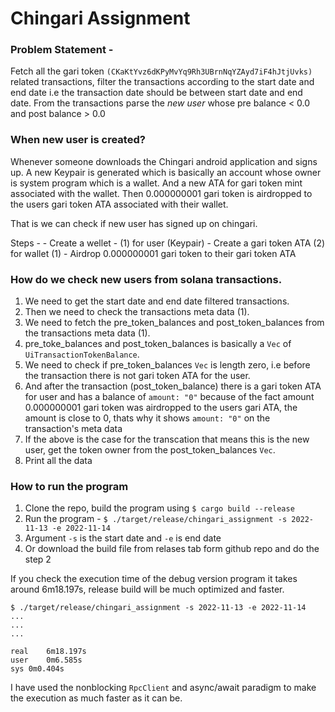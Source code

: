 # Chingari Assignment

### Problem Statement - 

Fetch all the gari token `(CKaKtYvz6dKPyMvYq9Rh3UBrnNqYZAyd7iF4hJtjUvks)` related transactions, filter the transactions according to the start date and end date i.e the transaction date should be between start date and end date. From the transactions parse the *new user* whose pre balance < 0.0 and post balance > 0.0

### When new user is created?

Whenever someone downloads the Chingari android application and signs up. A new Keypair is generated which is basically an account whose owner is system program which is a wallet. And a new ATA for gari token mint associated with the wallet. Then 0.000000001 gari token is airdropped to the users gari token ATA associated with their wallet.

That is we can check if new user has signed up on chingari.

Steps - 
    - Create a wellet - (1) for user (Keypair)
    - Create a gari token ATA (2) for wallet (1)
    - Airdrop 0.000000001 gari token to their gari token ATA

### How do we check new users from solana transactions.

1. We need to get the start date and end date filtered transactions.
2. Then we need to check the transactions meta data (1).
3. We need to fetch the pre_token_balances and post_token_balances from the transactions meta data (1).
4. pre_toke_balances and post_token_balances is basically a `Vec` of `UiTransactionTokenBalance`.
5. We need to check if pre_token_balances `Vec` is length zero, i.e before the transaction there is not gari token ATA for the user.
6. And after the transaction (post_token_balance) there is a gari token ATA for user and has a balance of `amount: "0"` because of the fact amount 0.000000001 gari token was airdropped to the users gari ATA, the amount is close to 0, thats why it shows `amount: "0"` on the transaction's meta data
7. If the above is the case for the transcation that means this is the new user, get the token owner from the post_token_balances `Vec`.
8. Print all the data

### How to run the program

1. Clone the repo, build the program using `$ cargo build --release`
2. Run the program - `$ ./target/release/chingari_assignment -s 2022-11-13 -e 2022-11-14`
3. Argument `-s` is the start date and `-e` is end date
4. Or download the build file from relases tab form github repo and do the step 2

If you check the execution time of the debug version program it takes around 6m18.197s, release build will be much optimized and faster.

```
$ ./target/release/chingari_assignment -s 2022-11-13 -e 2022-11-14
...
...
...

real	6m18.197s
user	0m6.585s
sys	0m0.404s
```

I have used the nonblocking `RpcClient` and async/await paradigm to make the execution as much faster as it can be. 